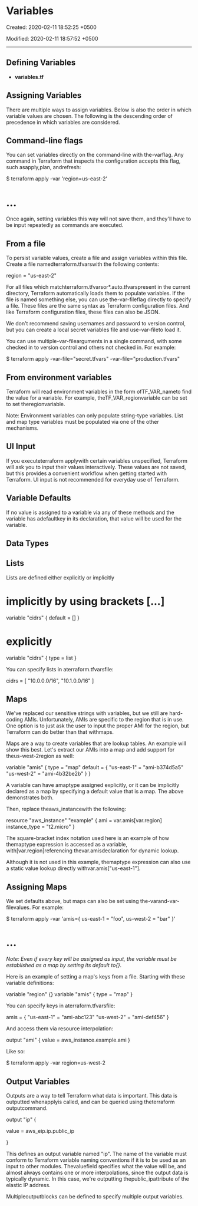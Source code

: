 # Variables

Created: 2020-02-11 18:52:25 +0500

Modified: 2020-02-11 18:57:52 +0500

---

## Defining Variables
-   **variables.tf**

## Assigning Variables

There are multiple ways to assign variables. Below is also the order in which variable values are chosen. The following is the descending order of precedence in which variables are considered.

## Command-line flags

You can set variables directly on the command-line with the-varflag. Any command in Terraform that inspects the configuration accepts this flag, such asapply,plan, andrefresh:

$ terraform apply
-var 'region=us-east-2'
# ...

Once again, setting variables this way will not save them, and they'll have to be input repeatedly as commands are executed.

## From a file

To persist variable values, create a file and assign variables within this file. Create a file namedterraform.tfvarswith the following contents:

region = "us-east-2"

For all files which matchterraform.tfvarsor*.auto.tfvarspresent in the current directory, Terraform automatically loads them to populate variables. If the file is named something else, you can use the-var-fileflag directly to specify a file. These files are the same syntax as Terraform configuration files. And like Terraform configuration files, these files can also be JSON.

We don't recommend saving usernames and password to version control, but you can create a local secret variables file and use-var-fileto load it.

You can use multiple-var-filearguments in a single command, with some checked in to version control and others not checked in. For example:

$ terraform apply
-var-file="secret.tfvars"
-var-file="production.tfvars"

## From environment variables

Terraform will read environment variables in the form ofTF_VAR_nameto find the value for a variable. For example, theTF_VAR_regionvariable can be set to set theregionvariable.

Note: Environment variables can only populate string-type variables. List and map type variables must be populated via one of the other mechanisms.

## UI Input

If you executeterraform applywith certain variables unspecified, Terraform will ask you to input their values interactively. These values are not saved, but this provides a convenient workflow when getting started with Terraform. UI input is not recommended for everyday use of Terraform.

## Variable Defaults

If no value is assigned to a variable via any of these methods and the variable has adefaultkey in its declaration, that value will be used for the variable.

## Data Types

## Lists

Lists are defined either explicitly or implicitly

# implicitly by using brackets [...]
variable "cidrs" { default = [] }

# explicitly
variable "cidrs" { type = list }

You can specify lists in aterraform.tfvarsfile:

cidrs = [ "10.0.0.0/16", "10.1.0.0/16" ]

## Maps

We've replaced our sensitive strings with variables, but we still are hard-coding AMIs. Unfortunately, AMIs are specific to the region that is in use. One option is to just ask the user to input the proper AMI for the region, but Terraform can do better than that withmaps.

Maps are a way to create variables that are lookup tables. An example will show this best. Let's extract our AMIs into a map and add support for theus-west-2region as well:

variable "amis" {
type = "map"
default = {
"us-east-1" = "ami-b374d5a5"
"us-west-2" = "ami-4b32be2b"
}
}

A variable can have amaptype assigned explicitly, or it can be implicitly declared as a map by specifying a default value that is a map. The above demonstrates both.

Then, replace theaws_instancewith the following:

resource "aws_instance" "example" {
ami = var.amis[var.region]
instance_type = "t2.micro"
}

The square-bracket index notation used here is an example of how themaptype expression is accessed as a variable, with[var.region]referencing thevar.amisdeclaration for dynamic lookup.

Although it is not used in this example, themaptype expression can also use a static value lookup directly withvar.amis["us-east-1"].

## Assigning Maps

We set defaults above, but maps can also be set using the-varand-var-filevalues. For example:

$ terraform apply -var 'amis={ us-east-1 = "foo", us-west-2 = "bar" }'
# ...

*Note: Even if every key will be assigned as input, the variable must be established as a map by setting its default to{}.*

Here is an example of setting a map's keys from a file. Starting with these variable definitions:

variable "region" {}
variable "amis" {
type = "map"
}

You can specify keys in aterraform.tfvarsfile:

amis = {
"us-east-1" = "ami-abc123"
"us-west-2" = "ami-def456"
}

And access them via resource interpolation:

output "ami" {
value = aws_instance.example.ami
}

Like so:

$ terraform apply -var region=us-west-2

## Output Variables

Outputs are a way to tell Terraform what data is important. This data is outputted whenapplyis called, and can be queried using theterraform outputcommand.

output "ip" {

value = aws_eip.ip.public_ip

}

This defines an output variable named "ip". The name of the variable must conform to Terraform variable naming conventions if it is to be used as an input to other modules. Thevaluefield specifies what the value will be, and almost always contains one or more interpolations, since the output data is typically dynamic. In this case, we're outputting thepublic_ipattribute of the elastic IP address.

Multipleoutputblocks can be defined to specify multiple output variables.
